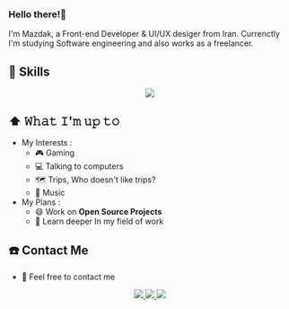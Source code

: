 ### Hello there!👋
I'm Mazdak, a Front-end Developer & UI/UX desiger from Iran. Currenctly I'm studying Software engineering and also works as a freelancer. 

##  🚀 Skills
<p align="center">
  <a href="https://skillicons.dev">
    <img src="https://skillicons.dev/icons?i=html,css,js,tailwind,git,github,wordpress,ps,xd,figma" />
  </a>
</p>
  
## ⬆️ 𝚆𝚑𝚊𝚝 𝙸'𝚖 𝚞𝚙 𝚝𝚘
  - My Interests :
    - 🎮 Gaming
    - 💻 Talking to computers
    - 🗺 Trips, Who doesn't like trips?
    - 🎵 Music
  - My Plans :
    - 😄 Work on **Open Source Projects**
    - 🔭 Learn deeper In my field of work
 

  
## :phone: Contact Me
  - 🤟 Feel free to contact me 
  <p align="center">
     <a href="mailto:mazdak.es23@gmail.com">
       <img src="https://img.shields.io/badge/Gmail-D14836?style=for-the-badge&logo=gmail&logoColor=white">
     </a>
     <a href="https://www.instagram.com/mazdak_es">
       <img src="https://img.shields.io/badge/Instagram-E4405F?style=for-the-badge&logo=instagram&logoColor=white">
     </a>
     </a>
     <a href="https://dribbble.com/Mazdak23">
       <img src="https://img.shields.io/badge/Dribbble-EA4C89?style=for-the-badge&logo=dribbble&logoColor=white">
     </a>
  </p>
